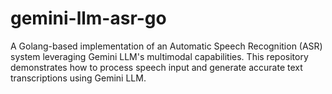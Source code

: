 # gemini-llm-asr-go
A Golang-based implementation of an Automatic Speech Recognition (ASR) system leveraging Gemini LLM's multimodal capabilities. This repository demonstrates how to process speech input and generate accurate text transcriptions using Gemini LLM.
